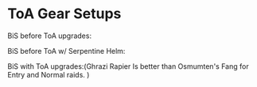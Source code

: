 # ToA Gear Setups

BiS before ToA upgrades:



BiS before ToA w/ Serpentine Helm:



BiS with ToA upgrades:(Ghrazi Rapier Is better than Osmumten's Fang for Entry and Normal raids. )

